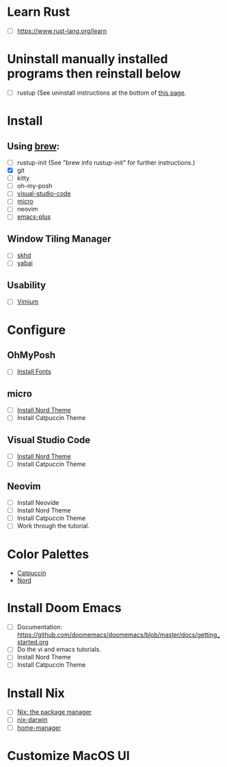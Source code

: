 # Learn Rust
 - [ ] https://www.rust-lang.org/learn

# Uninstall manually installed programs then reinstall below
 - [ ] rustup (See uninstall instructions at the bottom of [this page](https://www.rust-lang.org/tools/install).

# Install

## Using [brew](https://brew.sh/):
 - [ ] rustup-init (See "brew info rustup-init" for further instructions.)
 - [x] git
 - [ ] kitty
 - [ ] oh-my-posh
 - [ ] [visual-studio-code](https://code.visualstudio.com/docs)
 - [ ] [micro](https://github.com/zyedidia/micro)
 - [ ] neovim
 - [ ] [emacs-plus](https://github.com/d12frosted/homebrew-emacs-plus?tab=readme-ov-file#install)

## Window Tiling Manager
 - [ ] [skhd](https://github.com/koekeishiya/skhd)
 - [ ] [yabai](https://github.com/koekeishiya/yabai)

## Usability
 - [ ] [Vimium](https://vimium.github.io/)

# Configure

## OhMyPosh
 - [ ] [Install Fonts](https://ohmyposh.dev/docs/installation/fonts)

## micro
 - [ ] [Install Nord Theme](https://github.com/KiranWells/micro-nord-tc-colors/)
 - [ ] Install Catpuccin Theme

## Visual Studio Code
 - [ ] [Install Nord Theme](https://marketplace.visualstudio.com/items?itemName=arcticicestudio.nord-visual-studio-code)
 - [ ] Install Catpuccin Theme

## Neovim
 - [ ] Install Neovide
 - [ ] Install Nord Theme
 - [ ] Install Catpuccin Theme
 - [ ] Work through the tutorial.

# Color Palettes
 - [Catpuccin](https://github.com/catppuccin)
 - [Nord](https://www.nordtheme.com/)

# Install Doom Emacs
 - [ ] Documentation: https://github.com/doomemacs/doomemacs/blob/master/docs/getting_started.org
 - [ ] Do the vi and emacs tutorials.
 - [ ] Install Nord Theme
 - [ ] Install Catpuccin Theme

# Install Nix
 - [ ] [Nix: the package manager](https://nixos.org/download#nix-install-macos)
 - [ ] [nix-darwin](https://github.com/LnL7/nix-darwin)
 - [ ] [home-manager](https://nix-community.github.io/home-manager/index.xhtml#sec-install-nix-darwin-module)

# Customize MacOS UI

